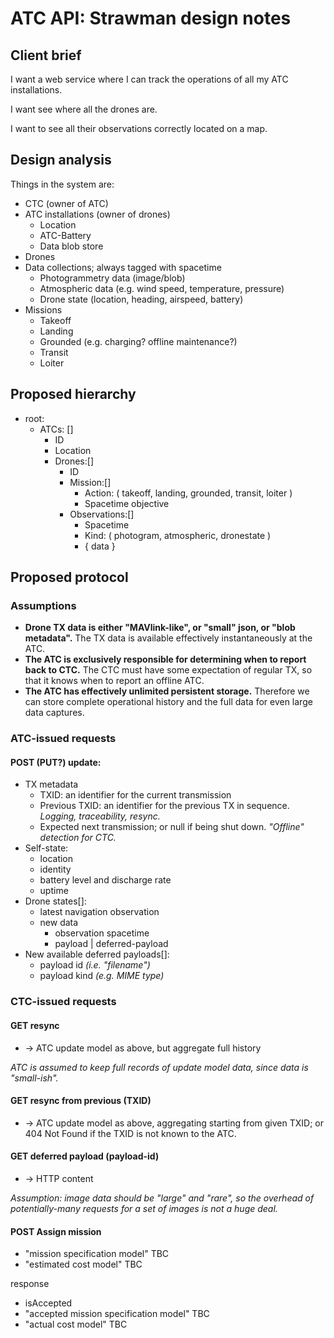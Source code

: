 ﻿# ATC API: Strawman design notes

## Client brief

I want a web service where I can track the operations of all my ATC installations.

I want see where all the drones are.

I want to see all their observations correctly located on a map.

## Design analysis

Things in the system are:

- CTC (owner of ATC)
- ATC installations (owner of drones)
	- Location
	- ATC-Battery
	- Data blob store
- Drones
- Data collections; always tagged with spacetime
	- Photogrammetry data (image/blob)
	- Atmospheric data (e.g. wind speed, temperature, pressure)
	- Drone state (location, heading, airspeed, battery)
- Missions
	- Takeoff
	- Landing
	- Grounded (e.g. charging? offline maintenance?)
	- Transit
	- Loiter

## Proposed hierarchy

- root:
	- ATCs: []
		- ID
		- Location
		- Drones:[]
			- ID
			- Mission:[]
				- Action: ( takeoff, landing, grounded, transit, loiter )
				- Spacetime objective
			- Observations:[]
				- Spacetime
				- Kind: ( photogram, atmospheric, dronestate )
				- { data }

## Proposed protocol

### Assumptions

- **Drone TX data is either "MAVlink-like", or "small" json, or "blob metadata".**
  The TX data is available effectively instantaneously at the ATC.
- **The ATC is exclusively responsible for determining when to report back to CTC.**
  The CTC must have some expectation of regular TX, so that it knows when to report
  an offline ATC.
- **The ATC has effectively unlimited persistent storage.** Therefore we can store
  complete operational history and the full data for even large data captures.

### ATC-issued requests

#### POST (PUT?) update:

- TX metadata
  - TXID: an identifier for the current transmission
  - Previous TXID: an identifier for the previous TX in sequence.
    *Logging, traceability, resync.*
  - Expected next transmission; or null if being shut down.
    *"Offline" detection for CTC.*
- Self-state:
  - location
  - identity
  - battery level and discharge rate
  - uptime
- Drone states[]:
  - latest navigation observation
  - new data
    - observation spacetime
    - payload | deferred-payload
- New available deferred payloads[]:
  - payload id *(i.e. "filename")*
  - payload kind *(e.g. MIME type)*

### CTC-issued requests

#### GET resync

- → ATC update model as above, but aggregate full history

*ATC is assumed to keep full records of update model data, since data is "small-ish".*

#### GET resync from previous (TXID)

- → ATC update model as above, aggregating starting from given TXID;
  or 404 Not Found if the TXID is not known to the ATC.

#### GET deferred payload (payload-id)

- → HTTP content

*Assumption: image data should be "large" and "rare", so the overhead of
potentially-many requests for a set of images is not a huge deal.*

#### POST Assign mission

- "mission specification model" TBC
- "estimated cost model" TBC

response

- isAccepted
- "accepted mission specification model" TBC
- "actual cost model" TBC